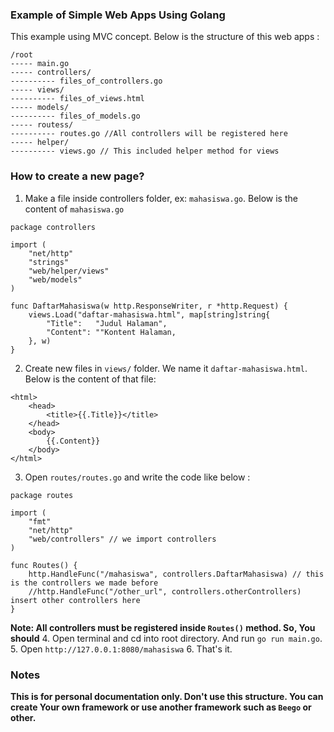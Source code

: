 ### Example of Simple Web Apps Using Golang
This example using MVC concept. Below is the structure of this web apps :
```
/root
----- main.go
----- controllers/
---------- files_of_controllers.go
----- views/
---------- files_of_views.html
----- models/
---------- files_of_models.go
----- routess/
---------- routes.go //All controllers will be registered here
----- helper/
---------- views.go // This included helper method for views 
```

### How to create a new page?
1. Make a file inside controllers folder, ex: `mahasiswa.go`. Below is the content of `mahasiswa.go`
```
package controllers

import (
	"net/http"
	"strings"
	"web/helper/views"
	"web/models"
)

func DaftarMahasiswa(w http.ResponseWriter, r *http.Request) {
	views.Load("daftar-mahasiswa.html", map[string]string{
		"Title":   "Judul Halaman",
		"Content": ""Kontent Halaman,
	}, w)
}
```
2. Create new files in `views/` folder. We name it `daftar-mahasiswa.html`. Below is the content of that file:
```
<html>
    <head>
        <title>{{.Title}}</title>
    </head>
    <body>
        {{.Content}}
    </body>
</html>
```
3. Open `routes/routes.go` and write the code like below :
```
package routes

import (
	"fmt"
	"net/http"
	"web/controllers" // we import controllers
)

func Routes() {
	http.HandleFunc("/mahasiswa", controllers.DaftarMahasiswa) // this is the controllers we made before
	//http.HandleFunc("/other_url", controllers.otherControllers) insert other controllers here 
}
```
**Note: All controllers must be registered inside `Routes()` method. So, You should**
4. Open terminal and cd into root directory. And run `go run main.go`.
5. Open `http://127.0.0.1:8080/mahasiswa`
6. That's it.

### Notes
**This is for personal documentation only. Don't use this structure. You can create Your own framework or use another framework such as `Beego` or other.**